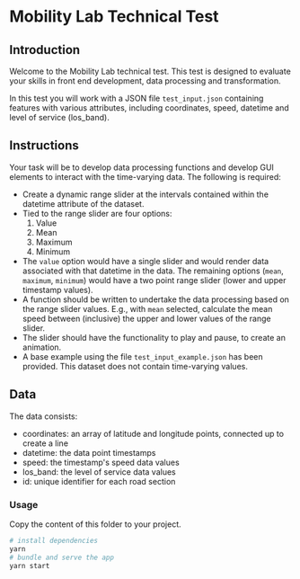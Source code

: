 # Mobility Lab Technical Test

## Introduction

Welcome to the Mobility Lab technical test. This test is designed to evaluate your skills in front end development, data processing and transformation.

In this test you will work with a JSON file `test_input.json` containing features with various attributes, including coordinates, speed, datetime and level of service (los_band).

## Instructions

Your task will be to develop data processing functions and develop GUI elements to interact with the time-varying data. The following is required:

- Create a dynamic range slider at the intervals contained within the datetime attribute of the dataset.
- Tied to the range slider are four options:
  1. Value
  2. Mean
  3. Maximum
  4. Minimum
- The `value` option would have a single slider and would render data associated with that datetime in the data. The remaining options (`mean`, `maximum`, `minimum`) would have a two point range slider (lower and upper timestamp values).
- A function should be written to undertake the data processing based on the range slider values. E.g., with `mean` selected, calculate the mean speed between (inclusive) the upper and lower values of the range slider.
- The slider should have the functionality to play and pause, to create an animation.
- A base example using the file `test_input_example.json` has been provided. This dataset does not contain time-varying values.

## Data

The data consists:

- coordinates: an array of latitude and longitude points, connected up to create a line
- datetime: the data point timestamps
- speed: the timestamp's speed data values
- los_band: the level of service data values
- id: unique identifier for each road section

### Usage

Copy the content of this folder to your project.

```bash
# install dependencies
yarn
# bundle and serve the app
yarn start
```
